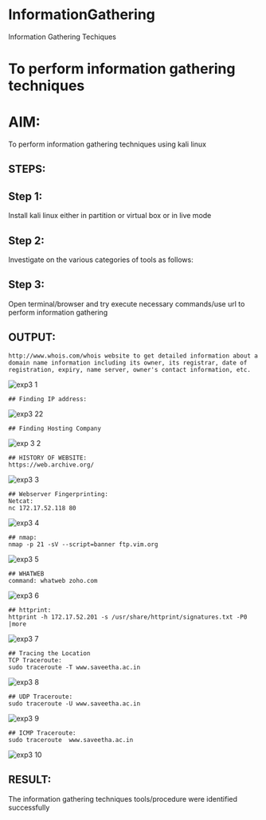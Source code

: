 # InformationGathering
Information Gathering Techiques

# To perform information gathering techniques

# AIM:

To perform information gathering techniques using kali linux 

## STEPS:

## Step 1:
Install kali linux either in partition or virtual box or in live mode

## Step 2:
Investigate on the various categories of tools as follows:

## Step 3:
Open terminal/browser and try execute necessary commands/use url to perform information gathering


## OUTPUT:
```
http://www.whois.com/whois website to get detailed information about a domain name information including its owner, its registrar, date of registration, expiry, name server, owner's contact information, etc.
```
![exp3 1](https://github.com/AasrithSairam/InformationGathering/assets/139331438/8073bbb4-8096-4ea5-b869-13d74a01b22b)
```
## Finding IP address:
```
![exp3 22](https://github.com/AasrithSairam/InformationGathering/assets/139331438/16c88e57-eec7-4f05-a8f1-7063c3c0b713)
```
## Finding Hosting Company
```
![exp 3 2](https://github.com/AasrithSairam/InformationGathering/assets/139331438/2918045f-3d7f-4f53-8364-9354d950db9b)
```
## HISTORY OF WEBSITE:
https://web.archive.org/
```
![exp3 3](https://github.com/AasrithSairam/InformationGathering/assets/139331438/63655689-d409-4664-bf73-779001518888)
```
## Webserver Fingerprinting:
Netcat:
nc 172.17.52.118 80
```
![exp3 4](https://github.com/AasrithSairam/InformationGathering/assets/139331438/c3a3f1d3-0447-4bec-acc4-c0c9ed8bcf2e)
```
## nmap:
nmap -p 21 -sV --script=banner ftp.vim.org
```
![exp3 5](https://github.com/AasrithSairam/InformationGathering/assets/139331438/27a9cf22-8623-49c3-84a7-7f36f4e27c88)
```
## WHATWEB
command: whatweb zoho.com
```
![exp3 6](https://github.com/AasrithSairam/InformationGathering/assets/139331438/c8fb4fc5-8ae8-49e0-a7b0-fa570a2b0e3b)
```
## httprint:
httprint -h 172.17.52.201 -s /usr/share/httprint/signatures.txt -P0 |more
```
![exp3 7](https://github.com/AasrithSairam/InformationGathering/assets/139331438/284f9fc4-7a08-42f7-8f05-82a0812377a6)
```
## Tracing the Location
TCP Traceroute:
sudo traceroute -T www.saveetha.ac.in
```
![exp3 8](https://github.com/AasrithSairam/InformationGathering/assets/139331438/3bf6c050-5b89-406a-9cb4-f4a3df8cbaad)
```
## UDP Traceroute:
sudo traceroute -U www.saveetha.ac.in
```
![exp3 9](https://github.com/AasrithSairam/InformationGathering/assets/139331438/809f6120-17e4-49e7-8b5b-bdd1d51e8b51)
```
## ICMP Traceroute:
sudo traceroute  www.saveetha.ac.in
```
![exp3 10](https://github.com/AasrithSairam/InformationGathering/assets/139331438/08e1c767-bbfc-412d-8082-918c10100a29)

## RESULT:
The information gathering techniques tools/procedure were  identified successfully
